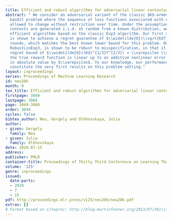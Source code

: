 ```yaml
---
title: Efficient and robust algorithms for adversarial linear contextual bandits
abstract: " We consider an adversarial variant of the classic $K$-armed linear contextual
  bandit problem where the sequence of loss functions associated with each arm are
  allowed to change without restriction over time. Under the assumption that the $d$-dimensional
  contexts are generated i.i.d. at random from a known distribution, we develop computationally
  efficient algorithms based on the classic Exp3 algorithm. Our first algorithm, RealLinExp3,
  is shown to achieve a regret guarantee of $\\widetilde{O}(\\sqrt{KdT})$ over $T$
  rounds, which matches the best known lower bound for this problem. Our second algorithm,
  RobustLinExp3, is shown to be robust to misspecification, in that it achieves a
  regret bound of $\\widetilde{O}((Kd)^{1/3}T^{2/3}) + \\varepsilon \\sqrt{d} T$ if
  the true reward function is linear up to an additive nonlinear error uniformly bounded
  in absolute value by $\\varepsilon$. To our knowledge, our performance guarantees
  constitute the very first results on this problem setting."
layout: inproceedings
series: Proceedings of Machine Learning Research
id: neu20b
month: 0
tex_title: Efficient and robust algorithms for adversarial linear contextual bandits
firstpage: 3049
lastpage: 3068
page: 3049-3068
order: 3049
cycles: false
bibtex_author: Neu, Gergely and Olkhovskaya, Julia
author:
- given: Gergely
  family: Neu
- given: Julia
  family: Olkhovskaya
date: 2020-07-15
address: 
publisher: PMLR
container-title: Proceedings of Thirty Third Conference on Learning Theory
volume: '125'
genre: inproceedings
issued:
  date-parts:
  - 2020
  - 7
  - 15
pdf: http://proceedings.mlr.press/v125/neu20b/neu20b.pdf
extras: []
# Format based on citeproc: http://blog.martinfenner.org/2013/07/30/citeproc-yaml-for-bibliographies/
---
```

